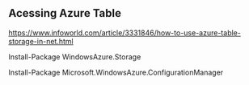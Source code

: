 #

## Acessing Azure Table


https://www.infoworld.com/article/3331846/how-to-use-azure-table-storage-in-net.html


Install-Package WindowsAzure.Storage


Install-Package Microsoft.WindowsAzure.ConfigurationManager
